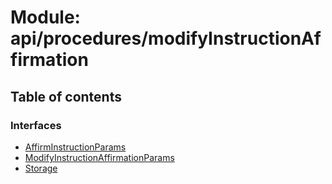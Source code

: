 # Module: api/procedures/modifyInstructionAffirmation

## Table of contents

### Interfaces

- [AffirmInstructionParams](../wiki/api.procedures.modifyInstructionAffirmation.AffirmInstructionParams)
- [ModifyInstructionAffirmationParams](../wiki/api.procedures.modifyInstructionAffirmation.ModifyInstructionAffirmationParams)
- [Storage](../wiki/api.procedures.modifyInstructionAffirmation.Storage)

